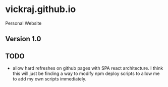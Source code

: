 # vickraj.github.io
Personal Website
## Version 1.0
## TODO
* allow hard refreshes on github pages with SPA react architecture. I think this will just be finding a way to modify npm deploy
scripts to allow me to add my own scripts immediately.
